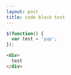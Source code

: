 ```yaml
---
layout: post
title: code block test
---
```


```js
$(function() {
  var test = 'yup';
});
```

```html
<div>
  test
</div>
```